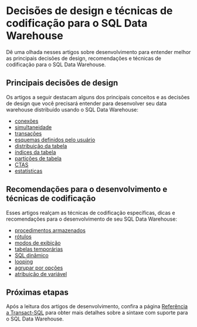 <properties
   pageTitle="Decisões de design e técnicas de codificação para o desenvolvimento do SQL Data Warehouse | Microsoft Azure"
   description="Conceitos de desenvolvimento, decisões de design, recomendações e técnicas de codificação para o SQL Data Warehouse."
   services="sql-data-warehouse"
   documentationCenter="NA"
   authors="jrowlandjones"
   manager="barbkess"
   editor=""/>

<tags
   ms.service="sql-data-warehouse"
   ms.devlang="NA"
   ms.topic="article"
   ms.tgt_pltfrm="NA"
   ms.workload="data-services"
   ms.date="06/30/2016"
   ms.author="jrj;barbkess;sonyama"/>

# Decisões de design e técnicas de codificação para o SQL Data Warehouse

Dê uma olhada nesses artigos sobre desenvolvimento para entender melhor as principais decisões de design, recomendações e técnicas de codificação para o SQL Data Warehouse.

## Principais decisões de design
Os artigos a seguir destacam alguns dos principais conceitos e as decisões de design que você precisará entender para desenvolver seu data warehouse distribuído usando o SQL Data Warehouse:

- [conexões][]
- [simultaneidade][]
- [transações][]
- [esquemas definidos pelo usuário][]
- [distribuição da tabela][]
- [índices da tabela][]
- [partições de tabela][]
- [CTAS][]
- [estatísticas][]

## Recomendações para o desenvolvimento e técnicas de codificação
Esses artigos realçam as técnicas de codificação específicas, dicas e recomendações para o desenvolvimento de seu SQL Data Warehouse:

- [procedimentos armazenados][]
- [rótulos][]
- [modos de exibição][]
- [tabelas temporárias][]
- [SQL dinâmico][]
- [looping][]
- [agrupar por opções][]
- [atribuição de variável][]

## Próximas etapas
Após a leitura dos artigos de desenvolvimento, confira a página [Referência a Transact-SQL][] para obter mais detalhes sobre a sintaxe com suporte para o SQL Data Warehouse.

<!--Image references-->

<!--Article references-->
[simultaneidade]: ./sql-data-warehouse-develop-concurrency.md
[conexões]: ./sql-data-warehouse-develop-connections.md
[CTAS]: ./sql-data-warehouse-develop-ctas.md
[SQL dinâmico]: ./sql-data-warehouse-develop-dynamic-sql.md
[agrupar por opções]: ./sql-data-warehouse-develop-group-by-options.md
[rótulos]: ./sql-data-warehouse-develop-label.md
[looping]: ./sql-data-warehouse-develop-loops.md
[estatísticas]: ./sql-data-warehouse-tables-statistics.md
[procedimentos armazenados]: ./sql-data-warehouse-develop-stored-procedures.md
[distribuição da tabela]: ./sql-data-warehouse-tables-distribute.md
[índices da tabela]: ./sql-data-warehouse-tables-index.md
[partições de tabela]: ./sql-data-warehouse-tables-partition.md
[tabelas temporárias]: ./sql-data-warehouse-tables-temporary.md
[transações]: ./sql-data-warehouse-develop-transactions.md
[esquemas definidos pelo usuário]: ./sql-data-warehouse-develop-user-defined-schemas.md
[atribuição de variável]: ./sql-data-warehouse-develop-variable-assignment.md
[modos de exibição]: ./sql-data-warehouse-develop-views.md
[Referência a Transact-SQL]: ./sql-data-warehouse-overview-reference.md

<!--MSDN references-->
[renaming objects]: https://msdn.microsoft.com/library/mt631611.aspx

<!--Other Web references-->

<!---HONumber=AcomDC_0706_2016-->